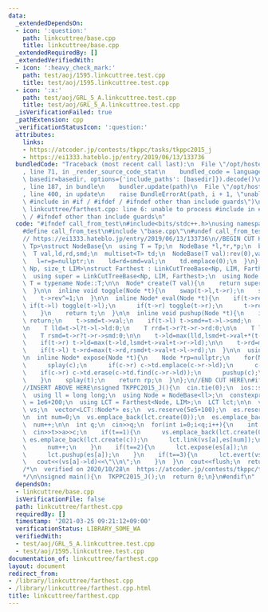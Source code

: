 ```yaml
---
data:
  _extendedDependsOn:
  - icon: ':question:'
    path: linkcuttree/base.cpp
    title: linkcuttree/base.cpp
  _extendedRequiredBy: []
  _extendedVerifiedWith:
  - icon: ':heavy_check_mark:'
    path: test/aoj/1595.linkcuttree.test.cpp
    title: test/aoj/1595.linkcuttree.test.cpp
  - icon: ':x:'
    path: test/aoj/GRL_5_A.linkcuttree.test.cpp
    title: test/aoj/GRL_5_A.linkcuttree.test.cpp
  _isVerificationFailed: true
  _pathExtension: cpp
  _verificationStatusIcon: ':question:'
  attributes:
    links:
    - https://atcoder.jp/contests/tkppc/tasks/tkppc2015_j
    - https://ei1333.hateblo.jp/entry/2019/06/13/133736
  bundledCode: "Traceback (most recent call last):\n  File \"/opt/hostedtoolcache/Python/3.9.2/x64/lib/python3.9/site-packages/onlinejudge_verify/documentation/build.py\"\
    , line 71, in _render_source_code_stat\n    bundled_code = language.bundle(stat.path,\
    \ basedir=basedir, options={'include_paths': [basedir]}).decode()\n  File \"/opt/hostedtoolcache/Python/3.9.2/x64/lib/python3.9/site-packages/onlinejudge_verify/languages/cplusplus.py\"\
    , line 187, in bundle\n    bundler.update(path)\n  File \"/opt/hostedtoolcache/Python/3.9.2/x64/lib/python3.9/site-packages/onlinejudge_verify/languages/cplusplus_bundle.py\"\
    , line 400, in update\n    raise BundleErrorAt(path, i + 1, \"unable to process\
    \ #include in #if / #ifdef / #ifndef other than include guards\")\nonlinejudge_verify.languages.cplusplus_bundle.BundleErrorAt:\
    \ linkcuttree/farthest.cpp: line 6: unable to process #include in #if / #ifdef\
    \ / #ifndef other than include guards\n"
  code: "#ifndef call_from_test\n#include<bits/stdc++.h>\nusing namespace std;\n\n\
    #define call_from_test\n#include \"base.cpp\"\n#undef call_from_test\n\n#endif\n\
    // https://ei1333.hateblo.jp/entry/2019/06/13/133736\n//BEGIN CUT HERE\ntemplate<typename\
    \ Tp>\nstruct NodeBase{\n  using T = Tp;\n  NodeBase *l,*r,*p;\n  bool rev;\n\
    \  T val,ld,rd,smd;\n  multiset<T> td;\n  NodeBase(T val):rev(0),val(val){\n \
    \   l=r=p=nullptr;\n    ld=rd=smd=val;\n    td.emplace(0);\n  }\n};\n\ntemplate<typename\
    \ Np, size_t LIM>\nstruct Farthest : LinkCutTreeBase<Np, LIM, Farthest<Np, LIM>>{\n\
    \  using super = LinkCutTreeBase<Np, LIM, Farthest>;\n  using Node = Np;\n  using\
    \ T = typename Node::T;\n\n  Node* create(T val){\n    return super::create(Node(val));\n\
    \  }\n\n  inline void toggle(Node *t){\n    swap(t->l,t->r);\n    swap(t->ld,t->rd);\n\
    \    t->rev^=1;\n  }\n\n  inline Node* eval(Node *t){\n    if(t->rev){\n     \
    \ if(t->l) toggle(t->l);\n      if(t->r) toggle(t->r);\n      t->rev=false;\n\
    \    }\n    return t;\n  }\n\n  inline void pushup(Node *t){\n    if(t==nullptr)\
    \ return;\n    t->smd=t->val;\n    if(t->l) t->smd+=t->l->smd;\n    if(t->r) t->smd+=t->r->smd;\n\
    \n    T lld=t->l?t->l->ld:0;\n    T rrd=t->r?t->r->rd:0;\n\n    T lsmd=t->l?t->l->smd:0;\n\
    \    T rsmd=t->r?t->r->smd:0;\n\n    t->ld=max(lld,lsmd+t->val+*(t->td).rbegin());\n\
    \    if(t->r) t->ld=max(t->ld,lsmd+t->val+t->r->ld);\n\n    t->rd=max(rrd,rsmd+t->val+*(t->td).rbegin());\n\
    \    if(t->l) t->rd=max(t->rd,rsmd+t->val+t->l->rd);\n  }\n\n  using super::splay;\n\
    \n  inline Node* expose(Node *t){\n    Node *rp=nullptr;\n    for(Node *c=t;c;c=c->p){\n\
    \      splay(c);\n      if(c->r) c->td.emplace(c->r->ld);\n      c->r=rp;\n  \
    \    if(c->r) c->td.erase(c->td.find(c->r->ld));\n      pushup(c);\n      rp=c;\n\
    \    }\n    splay(t);\n    return rp;\n  }\n};\n//END CUT HERE\n#ifndef call_from_test\n\
    //INSERT ABOVE HERE\nsigned TKPPC2015_J(){\n  cin.tie(0);\n  ios::sync_with_stdio(0);\n\
    \  using ll = long long;\n  using Node = NodeBase<ll>;\n  constexpr size_t LIM\
    \ = 1e6+200;\n  using LCT = Farthest<Node, LIM>;\n  LCT lct;\n\n  vector<LCT::Node*>\
    \ vs;\n  vector<LCT::Node*> es;\n  vs.reserve(5e5+100);\n  es.reserve(5e5+100);\n\
    \n  int num=0;\n  vs.emplace_back(lct.create(0));\n  es.emplace_back(lct.create(0));\n\
    \  num++;\n\n  int q;\n  cin>>q;\n  for(int i=0;i<q;i++){\n    int t,a,c;\n  \
    \  cin>>t>>a>>c;\n    if(t==1){\n      vs.emplace_back(lct.create(0));\n     \
    \ es.emplace_back(lct.create(c));\n      lct.link(vs[a],es[num]);\n      lct.link(es[num],vs[num]);\n\
    \      num++;\n    }\n    if(t==2){\n      lct.expose(es[a]);\n      es[a]->val=c;\n\
    \      lct.pushup(es[a]);\n    }\n    if(t==3){\n      lct.evert(vs[a]);\n   \
    \   cout<<(vs[a]->ld)<<\"\\n\";\n    }\n  }\n  cout<<flush;\n  return 0;\n}\n\
    /*\n  verified on 2020/10/28\n  https://atcoder.jp/contests/tkppc/tasks/tkppc2015_j\n\
    */\n\nsigned main(){\n  TKPPC2015_J();\n  return 0;\n}\n#endif\n"
  dependsOn:
  - linkcuttree/base.cpp
  isVerificationFile: false
  path: linkcuttree/farthest.cpp
  requiredBy: []
  timestamp: '2021-03-25 09:21:12+09:00'
  verificationStatus: LIBRARY_SOME_WA
  verifiedWith:
  - test/aoj/GRL_5_A.linkcuttree.test.cpp
  - test/aoj/1595.linkcuttree.test.cpp
documentation_of: linkcuttree/farthest.cpp
layout: document
redirect_from:
- /library/linkcuttree/farthest.cpp
- /library/linkcuttree/farthest.cpp.html
title: linkcuttree/farthest.cpp
---
```

